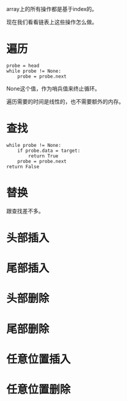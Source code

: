 array上的所有操作都是基于index的。

现在我们看看链表上这些操作怎么做。

# 遍历

```
probe = head
while probe != None:
    probe = probe.next
```

None这个值，作为哨兵值来终止循环。

遍历需要的时间是线性的，也不需要额外的内存。

# 查找

```
while probe != None:
    if probe.data = target:
        return True
    probe = probe.next
return False
```

# 替换

跟查找差不多。



# 头部插入



# 尾部插入



# 头部删除



# 尾部删除



# 任意位置插入



# 任意位置删除

